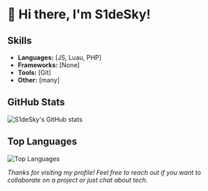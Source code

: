 # 👋 Hi there, I'm S1deSky!

## Skills
- **Languages:** [JS, Luau, PHP]
- **Frameworks:** [None]
- **Tools:** [Git]
- **Other:** [many]

## GitHub Stats
![S1deSky's GitHub stats](https://github-readme-stats.vercel.app/api?username=S1deSky&include_all_commits=true&show_icons=true&hide_rank=true&theme=transparent)

## Top Languages
![Top Languages](https://github-readme-stats.vercel.app/api/top-langs/?username=S1deSky&layout=compact&theme=transparent)

*Thanks for visiting my profile! Feel free to reach out if you want to collaborate on a project or just chat about tech.*
